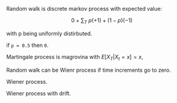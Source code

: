

Random walk is discrete markov process with expected value:

```math
0 + \sum_{T} \ {p (+1) + (1 - p)  (-1)}
```

with p being uniformly distirbuted.

if `p = 0.5` then `0`.


Martingale process is magrovina with $E[X_T|X_t=x] = x$, 

Random walk can be Wienr process if time increments go to zero.

Wiener process.

Wiener process with drift.